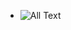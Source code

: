 - ![All Text](https://media3.giphy.com/media/Um3ljJl8jrnHy/200.gif)
<!--
**luketflp/luketflp** is a ✨ _special_ ✨ repository because its `README.md` (this file) appears on your GitHub profile.

Here are some ideas to get you started:

- 🔭 I’m currently working on Binamik Tecnology ...
- 🌱 I’m currently learning web frameworks ...
- 📫 How to reach me: lucas@binamik.com.br 
- 😄 Instagram: @luccasalex_
-->
